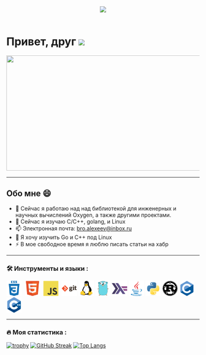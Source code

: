 <div id="header" align="center">
  <img src="https://media.giphy.com/media/M9gbBd9nbDrOTu1Mqx/giphy.gif" width="100"/>
</div>
<img src="https://komarev.com/ghpvc/?username=OkulusDev&style=flat-square&color=blue" alt=""/>

<h1> 
	Привет, друг
	<img src="https://media.giphy.com/media/hvRJCLFzcasrR4ia7z/giphy.gif" width="30px"/>
</h1>

<div align="center">
  <img src="https://media.giphy.com/media/dWesBcTLavkZuG35MI/giphy.gif" width="600" height="300"/>
</div>

---

## Обо мне 😄

- 🔭 Сейчас я работаю над над библиотекой для инженерных и научных вычислений Oxygen, а также другими проектами.
- 🌱 Сейчас я изучаю C/C++, golang, и Linux
- 📫 Электронная почта: bro.alexeev@inbox.ru
- 🤔 Я хочу изучить Go и C++ под Linux
- :zap: В мое свободное время я люблю писать статьи на хабр

---

### :hammer_and_wrench: Инструменты и языки :

<div>
  <img src="https://github.com/devicons/devicon/blob/master/icons/css3/css3-plain-wordmark.svg"  title="CSS3" alt="CSS" width="40" height="40"/>&nbsp;
  <img src="https://github.com/devicons/devicon/blob/master/icons/html5/html5-original.svg" title="HTML5" alt="HTML" width="40" height="40"/>&nbsp;
  <img src="https://github.com/devicons/devicon/blob/master/icons/javascript/javascript-original.svg" title="JavaScript" alt="JavaScript" width="40" height="40"/>&nbsp;
  <img src="https://github.com/devicons/devicon/blob/master/icons/git/git-original-wordmark.svg" title="Git" **alt="Git" width="40" height="40"/>
  <img src="https://github.com/devicons/devicon/blob/master/icons/linux/linux-original.svg" title="Linux" **alt="Linux" width="40" height="40"/>
  <img src="https://github.com/devicons/devicon/blob/master/icons/go/go-original.svg" title="GoLang" **alt="GoLang" width="40" height="40"/>
  <img src="https://github.com/devicons/devicon/blob/master/icons/haskell/haskell-original.svg" title="Haskell" **alt="Haskell" width="40" height="40"/>
  <img src="https://github.com/devicons/devicon/blob/master/icons/java/java-original.svg" title="Java" **alt="Java" width="40" height="40"/>
  <img src="https://github.com/devicons/devicon/blob/master/icons/python/python-original.svg" title="Python" **alt="Python" width="40" height="40"/>
  <img src="https://github.com/devicons/devicon/blob/master/icons/rust/rust-plain.svg" title="Rust" **alt="Rust" width="40" height="40"/>
  <img src="https://github.com/devicons/devicon/blob/master/icons/c/c-original.svg" title="C" **alt="C" width="40" height="40"/>
  <img src="https://github.com/devicons/devicon/blob/master/icons/cplusplus/cplusplus-original.svg" title="C++" **alt="C++" width="40" height="40"/>
</div>

---

### :fire: Моя статистика :

[![trophy](https://github-profile-trophy.vercel.app/?username=OkulusDev)](https://github.com/ryo-ma/github-profile-trophy)
[![GitHub Streak](https://github-readme-streak-stats.herokuapp.com/?user=OkulusDev&theme=github_dark&border_radius=5&locale=ru&mode=weekly)](https://git.io/streak-stats)
[![Top Langs](https://github-readme-stats.vercel.app/api/top-langs/?username=OkulusDev&theme=github_dark)](https://github.com/anuraghazra/github-readme-stats)


